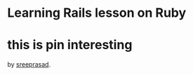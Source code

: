 # Learning Rails lesson on Ruby
# this is pin interesting 

by 
[sreeprasad](www.linkedin.com/in/sreeprasadatrit).

